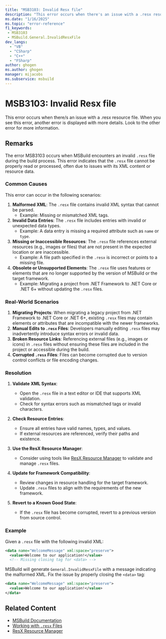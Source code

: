 ```yaml
---
title: "MSB3103: Invalid Resx file"
description: "This error occurs when there's an issue with a .resx resource file."
ms.date: "1/16/2025"
ms.topic: "error-reference"
f1_keywords:
 - MSB3103
 - MSBuild.General.InvalidResxFile
dev_langs:
  - "VB"
  - "CSharp"
  - "C++"
  - "FSharp"
author: ghogen
ms.author: ghogen
manager: mijacobs
ms.subservice: msbuild
---
```

# MSB3103: Invalid Resx file

This error occurs when there/s an issue with a .resx resource file. When you see this error, another error is displayed with more details. Look to the other error for more information.

## Remarks

The error MSB3103 occurs when MSBuild encounters an invalid `.resx` file during the build process. This error indicates that the `.resx` file cannot be properly read or processed, often due to issues with its XML content or resource data.

### Common Causes

This error can occur in the following scenarios:

1. **Malformed XML**: The `.resx` file contains invalid XML syntax that cannot be parsed.
    - Example: Missing or mismatched XML tags.
2. **Invalid Data Entries**: The `.resx` file includes entries with invalid or unexpected data types.
    - Example: A data entry is missing a required attribute such as `name` or `type`.
3. **Missing or Inaccessible Resources**: The `.resx` file references external resources (e.g., images or files) that are not present in the expected location or are inaccessible.
    - Example: A file path specified in the `.resx` is incorrect or points to a missing file.
4. **Obsolete or Unsupported Elements**: The `.resx` file uses features or elements that are no longer supported by the version of MSBuild or the target framework.
    - Example: Migrating a project from .NET Framework to .NET Core or .NET 6+ without updating the `.resx` files.

### Real-World Scenarios

1. **Migrating Projects**: When migrating a legacy project from .NET Framework to .NET Core or .NET 6+, existing `.resx` files may contain elements or attributes that are incompatible with the newer frameworks.
2. **Manual Edits to `.resx` Files**: Developers manually editing `.resx` files may inadvertently introduce syntax errors or invalid data.
3. **Broken Resource Links**: Referencing external files (e.g., images or icons) in `.resx` files without ensuring these files are included in the project or accessible during the build.
4. **Corrupted `.resx` Files**: Files can become corrupted due to version control conflicts or file encoding changes.

### Resolution

1. **Validate XML Syntax**:
    - Open the `.resx` file in a text editor or IDE that supports XML validation.
    - Check for syntax errors such as mismatched tags or invalid characters.

2. **Check Resource Entries**:
    - Ensure all entries have valid names, types, and values.
    - If external resources are referenced, verify their paths and existence.

3. **Use the ResX Resource Manager**:
    - Consider using tools like [ResX Resource Manager](https://github.com/dotnet/ResXResourceManager) to validate and manage `.resx` files.

4. **Update for Framework Compatibility**:
    - Review changes in resource handling for the target framework.
    - Update `.resx` files to align with the requirements of the new framework.

5. **Revert to a Known Good State**:
    - If the `.resx` file has become corrupted, revert to a previous version from source control.

### Example

Given a `.resx` file with the following invalid XML:

```xml
<data name="WelcomeMessage" xml:space="preserve">
  <value>Welcome to our application!</value>
  <!-- Missing closing tag for <data> -->
```

MSBuild will generate `General.InvalidResxFile` with a message indicating the malformed XML. Fix the issue by properly closing the `<data>` tag:

```xml
<data name="WelcomeMessage" xml:space="preserve">
  <value>Welcome to our application!</value>
</data>
```

## Related Content

- [MSBuild Documentation](../msbuild.md)
- [Working with `.resx` Files](/dotnet/framework/resources/working-with-resx-files)
- [ResX Resource Manager](https://github.com/dotnet/ResXResourceManager)
